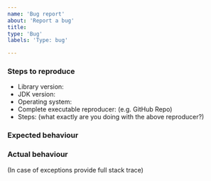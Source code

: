 ```yaml
---
name: 'Bug report'
about: 'Report a bug'
title:
type: 'Bug'
labels: 'Type: bug'

---
```


### Steps to reproduce

* Library version:
* JDK version:  
* Operating system:
* Complete executable reproducer: (e.g. GitHub Repo)
* Steps: (what exactly are you doing with the above reproducer?)

### Expected behaviour

### Actual behaviour

(In case of exceptions provide full stack trace)
